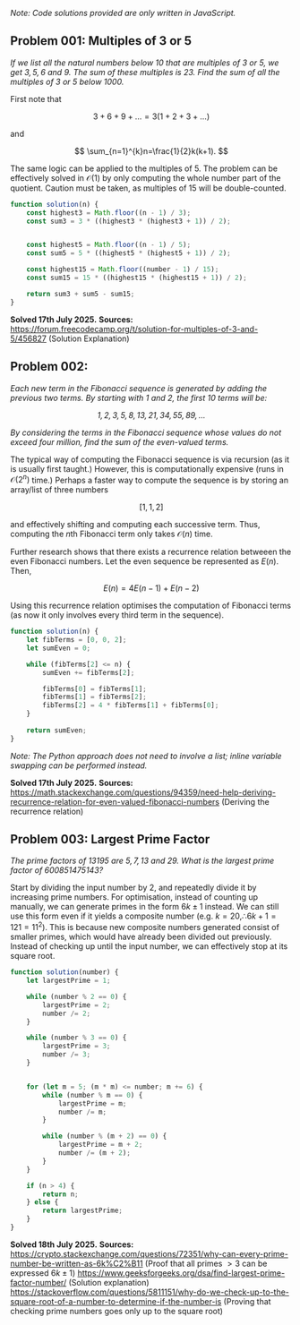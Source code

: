 *Note: Code solutions provided are only written in JavaScript.*
## Problem 001: Multiples of 3 or 5
*If we list all the natural numbers below $10$ that are multiples of $3$ or $5$, we get $3, 5, 6$ and $9$. The sum of these multiples is $23$. Find the sum of all the multiples of $3$ or $5$ below $1000$.*

First note that

$$
3+6+9+\dots=3(1+2+3+\dots)
$$

and

$$
\sum_{n=1}^{k}n=\frac{1}{2}k(k+1).
$$

The same logic can be applied to the multiples of $5$. The problem can be effectively solved in $\mathcal{O}(1)$ by only computing the whole number part of the quotient. Caution must be taken, as multiples of $15$ will be double-counted.
```js
function solution(n) {
    const highest3 = Math.floor((n - 1) / 3);
    const sum3 = 3 * ((highest3 * (highest3 + 1)) / 2);


    const highest5 = Math.floor((n - 1) / 5);
    const sum5 = 5 * ((highest5 * (highest5 + 1)) / 2);

    const highest15 = Math.floor((number - 1) / 15);
    const sum15 = 15 * ((highest15 * (highest15 + 1)) / 2);

    return sum3 + sum5 - sum15;
}
```
**Solved 17th July 2025.**
**Sources:**
https://forum.freecodecamp.org/t/solution-for-multiples-of-3-and-5/456827 (Solution Explanation)
## Problem 002:
*Each new term in the Fibonacci sequence is generated by adding the previous two terms. By starting with $1$ and $2$, the first $10$ terms will be:*

*$$
1, 2, 3, 5, 8, 13, 21, 34, 55, 89,\dots
$$*

*By considering the terms in the Fibonacci sequence whose values do not exceed four million, find the sum of the even-valued terms.*

The typical way of computing the Fibonacci sequence is via recursion (as it is usually first taught.) However, this is computationally expensive (runs in $\mathcal{O}(2^{n})$ time.) Perhaps a faster way to compute the sequence is by storing an array/list of three numbers

$$
[1,1,2]
$$

and effectively shifting and computing each successive term. Thus, computing the $n$th Fibonacci term only takes $\mathcal{O}(n)$ time.

Further research shows that there exists a recurrence relation betweeen the even Fibonacci numbers. Let the even sequence be represented as $E(n)$. Then,

$$
E(n)=4E(n-1)+E(n-2)
$$

Using this recurrence relation optimises the computation of Fibonacci terms (as now it only involves every third term in the sequence).
```js
function solution(n) {
	let fibTerms = [0, 0, 2];
    let sumEven = 0;

    while (fibTerms[2] <= n) {
        sumEven += fibTerms[2];

        fibTerms[0] = fibTerms[1];
        fibTerms[1] = fibTerms[2];
        fibTerms[2] = 4 * fibTerms[1] + fibTerms[0];
    }
    
	return sumEven;
}
```
*Note: The Python approach does not need to involve a list; inline variable swapping can be performed instead.*

**Solved 17th July 2025.**
**Sources:**
https://math.stackexchange.com/questions/94359/need-help-deriving-recurrence-relation-for-even-valued-fibonacci-numbers (Deriving the recurrence relation)

## Problem 003: Largest Prime Factor
*The prime factors of $13195$ are $5, 7, 13$ and $29$. What is the largest prime factor of $600851475143$?*

Start by dividing the input number by $2$, and repeatedly divide it by increasing prime numbers. For optimisation, instead of counting up manually, we can generate primes in the form $6k\pm1$ instead. We can still use this form even if it yields a composite number (e.g. $k=20,\therefore 6k+1=121=11^{2}$). This is because new composite numbers generated consist of smaller primes, which would have already been divided out previously.  Instead of checking up until the input number, we can effectively stop at its square root. 

```js
function solution(number) {
    let largestPrime = 1;

    while (number % 2 == 0) {
        largestPrime = 2;
        number /= 2;
    }

    while (number % 3 == 0) {
        largestPrime = 3;
        number /= 3;
    }


    for (let m = 5; (m * m) <= number; m += 6) {
        while (number % m == 0) {
            largestPrime = m;
            number /= m;
        }

        while (number % (m + 2) == 0) {
            largestPrime = m + 2;
            number /= (m + 2);
        }
    }

    if (n > 4) {
        return n;
    } else {
        return largestPrime;
	}
}
```

**Solved 18th July 2025.**
**Sources:**
https://crypto.stackexchange.com/questions/72351/why-can-every-prime-number-be-written-as-6k%C2%B11 (Proof that all primes $>3$ can be expressed $6k\pm 1$)
https://www.geeksforgeeks.org/dsa/find-largest-prime-factor-number/ (Solution explanation)
https://stackoverflow.com/questions/5811151/why-do-we-check-up-to-the-square-root-of-a-number-to-determine-if-the-number-is (Proving that checking prime numbers goes only up to the square root)